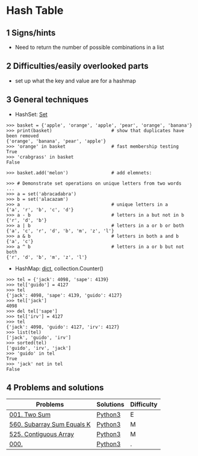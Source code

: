 # Hash Table

## 1 Signs/hints
* Need to return the number of possible combinations in a list

## 2 Difficulties/easily overlooked parts
* set up what the key and value are for a hashmap 

## 3 General techniques
* HashSet: [Set](https://docs.python.org/3/tutorial/datastructures.html#sets)
```python3
>>> basket = {'apple', 'orange', 'apple', 'pear', 'orange', 'banana'}
>>> print(basket)                      # show that duplicates have been removed
{'orange', 'banana', 'pear', 'apple'}
>>> 'orange' in basket                 # fast membership testing
True
>>> 'crabgrass' in basket
False

>>> basket.add('melon')                # add elemnets:

>>> # Demonstrate set operations on unique letters from two words
...
>>> a = set('abracadabra')
>>> b = set('alacazam')
>>> a                                  # unique letters in a
{'a', 'r', 'b', 'c', 'd'}
>>> a - b                              # letters in a but not in b
{'r', 'd', 'b'}
>>> a | b                              # letters in a or b or both
{'a', 'c', 'r', 'd', 'b', 'm', 'z', 'l'}
>>> a & b                              # letters in both a and b
{'a', 'c'}
>>> a ^ b                              # letters in a or b but not both
{'r', 'd', 'b', 'm', 'z', 'l'}
```
* HashMap: [dict](https://docs.python.org/3/tutorial/datastructures.html#dictionaries), collection.Counter()
```python3
>>> tel = {'jack': 4098, 'sape': 4139}
>>> tel['guido'] = 4127
>>> tel
{'jack': 4098, 'sape': 4139, 'guido': 4127}
>>> tel['jack']
4098
>>> del tel['sape']
>>> tel['irv'] = 4127
>>> tel
{'jack': 4098, 'guido': 4127, 'irv': 4127}
>>> list(tel)
['jack', 'guido', 'irv']
>>> sorted(tel)
['guido', 'irv', 'jack']
>>> 'guido' in tel
True
>>> 'jack' not in tel
False
```

## 4 Problems and solutions
Problems | Solutions | Difficulty
-------- | --------- | ----------
[001. Two Sum](https://leetcode.com/problems/two-sum/description/) | [Python3](../algorithms/001.twoSum.md) | E
[560. Subarray Sum Equals K](https://leetcode.com/problems/subarray-sum-equals-k/description/) | [Python3](../algorithms/560.subarraySumEqualsK.md) | M
[525. Contiguous Array](https://leetcode.com/problems/contiguous-array/description/) | [Python3](525.ContiguousArray.md) | M
[000.]() | [Python3]() | .
